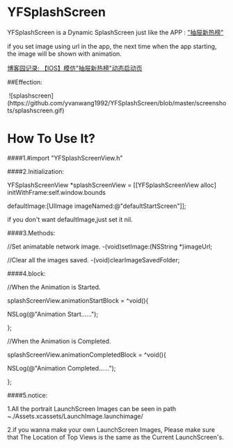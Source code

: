 # YFSplashScreen
YFSplashScreen is a Dynamic SplashScreen just like the APP : 
["抽屉新热榜"](https://www.microsoft.com/zh-cn/store/phoneappid/b8e9f94d-c1cd-4317-9eef-a9494585b40a/)<p/>
if you set image using url in the app, the next time when the app starting, the image will be shown with animation.

[博客园记录: 【IOS】模仿"抽屉新热榜"动态启动页](http://www.cnblogs.com/yffswyf/p/5585157.html) 

##Effection: 

<p/>
 ![splashscreen](https://github.com/yvanwang1992/YFSplashScreen/blob/master/screenshots/splashscreen.gif)


# How To Use It?

####1.#import "YFSplashScreenView.h"

####2.Initialization:<p/>

YFSplashScreenView *splashScreenView = [[YFSplashScreenView alloc] initWithFrame:self.window.bounds 
                <p/>defaultImage:[UIImage imageNamed:@"defaultStartScreen"]];

if you don't want defaultImage,just set it nil.

####3.Methods:<p/>
//Set animatable network image.
-(void)setImage:(NSString *)imageUrl;

//Clear all the images saved.
-(void)clearImageSavedFolder;

####4.block:<p/> 
//When the Animation is Started.<p/>
splashScreenView.animationStartBlock = ^void(){<p/>
NSLog(@"Animation Start......");<p/>
};<p/>
//When the Animation is Completed.<p/>
splashScreenView.animationCompletedBlock = ^void(){<p/>
NSLog(@"Animation Completed......");<p/>
};

####5.notice:<p/>
1.All the portrait LaunchScreen Images can be seen in path ~./Assets.xcassets/LaunchImage.launchimage/ <p/>
2.if you wanna make your own LaunchScreen Images, Please make sure that The Location of Top Views is the same as the Current LaunchScreen's.
